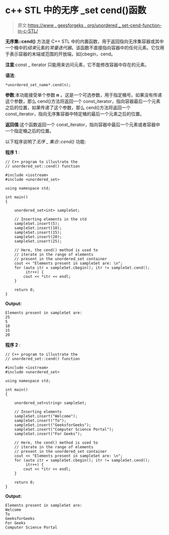# c++ STL 中的无序 _set cend()函数

> 原文:[https://www . geesforgeks . org/unordered _ set-cend-function-in-c-STL/](https://www.geeksforgeeks.org/unordered_set-cend-function-in-c-stl/)

**无序集::cend()** 方法是 C++ STL 中的内置函数，用于返回指向无序集容器或其中一个桶中的*结束*元素的*常量迭代器*。该函数不直接指向容器中的任何元素。它仅用于表示容器的末端或范围的开放端，如[cbegin，cend。

**注意**:const _ iterator 只能用来访问元素，它不能修改容器中存在的元素。

**语法**:

```
*unordered_set_name*.cend(n);

```

**参数**:本功能接受单个参数 **n** 。这是一个可选参数，用于指定桶号。如果没有传递这个参数，那么 cend()方法将返回一个 const_iterator，指向容器最后一个元素之后的位置，如果传递了这个参数，那么 cend()方法将返回一个 const_iterator，指向无序集容器中特定桶的最后一个元素之后的位置。

**返回值**:这个函数返回一个 const_iterator，指向容器中最后一个元素或者容器中一个指定桶之后的位置。

以下程序说明了*无序 _ 集合::cend()* 功能:

**程序 1** :

```
// C++ program to illustrate the
// unordered_set::cend() function

#include <iostream>
#include <unordered_set>

using namespace std;

int main()
{

    unordered_set<int> sampleSet;

    // Inserting elements in the std
    sampleSet.insert(5);
    sampleSet.insert(10);
    sampleSet.insert(15);
    sampleSet.insert(20);
    sampleSet.insert(25);

    // Here, the cend() method is used to
    // iterate in the range of elements
    // present in the unordered_set container
    cout << "Elements present in sampleSet are: \n";
    for (auto itr = sampleSet.cbegin(); itr != sampleSet.cend();
         itr++) {
        cout << *itr << endl;
    }

    return 0;
}
```

**Output:**

```
Elements present in sampleSet are: 
25
5
10
15
20

```

**程序 2** :

```
// C++ program to illustrate the
// unordered_set::cend() function

#include <iostream>
#include <unordered_set>

using namespace std;

int main()
{

    unordered_set<string> sampleSet;

    // Inserting elements
    sampleSet.insert("Welcome");
    sampleSet.insert("To");
    sampleSet.insert("GeeksforGeeks");
    sampleSet.insert("Computer Science Portal");
    sampleSet.insert("For Geeks");

    // Here, the cend() method is used to
    // iterate in the range of elements
    // present in the unordered_set container
    cout << "Elements present in sampleSet are: \n";
    for (auto itr = sampleSet.cbegin(); itr != sampleSet.cend();
         itr++) {
        cout << *itr << endl;
    }

    return 0;
}
```

**Output:**

```
Elements present in sampleSet are: 
Welcome
To
GeeksforGeeks
For Geeks
Computer Science Portal

```